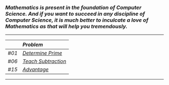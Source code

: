 ### _Mathematics is present in the foundation of Computer Science. And if you want to succeed in any discipline of Computer Science, it is much better to inculcate a love of Mathematics as that will help you tremendously._
---
|     | _Problem_ |
|:--- |:---------- |
| _#01_ | [_Determine Prime_](Solution/Determine_Prime.py)|
| _#06_ | [_Teach Subtraction_](Solution/Teach_Subtraction.py) |
| _#15_ | [_Advantage_](Solution/Advantage.py) |
---
